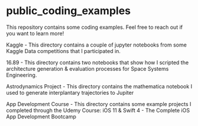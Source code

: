 # public_coding_examples
This repository contains some coding examples. Feel free to reach out if you want to learn more!

Kaggle - This directory contains a couple of jupyter notebooks from some Kaggle Data competitions that I participated in. 

16.89 - This directory contains two notebooks that show how I scripted the architecture generation & evaluation processes for Space Systems Engineering. 

Astrodynamics Project - This directory contains the mathematica notebook I used to generate interplantary trajectories to Jupiter

App Development Course - This directory contains some example projects I completed through the Udemy Course: iOS 11 & Swift 4 - The Complete iOS App Development Bootcamp
